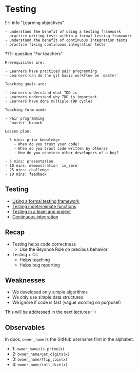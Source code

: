 # Testing

!!!- info "Learning objectives"

    - understand the benefit of using a testing framework
    - practice writing tests within a formal testing framework
    - understand the benefit of continuous integration tests
    - practice fixing continuous integration tests

???- question "For teachers"

    Prerequisites are:

    - Learners have practiced pair programming
    - Learners can do the git basic workflow on `master`

    Teaching goals are:

    - Learners understand what TDD is
    - Learners understand why TDD is important
    - Learners have done multiple TDD cycles

    Teaching form used:

    - Pair programming
    - `master` branch

    Lesson plan:

    - 5 mins: prior knowledge
        - When do you trust your code?
        - When do you trust code written by others?
        - How do you convince other developers of a bug?

    - 5 mins: presentation
    - 10 mins: demonstration `is_zero`
    - 25 mins: challenge
    - 10 mins: feedback

## Testing

- [Using a formal testing framework](testing_framework.md)
- [Testing indeterminate functions](testing_indeterminate_functions.md)
- [Testing in a team and project](testing_in_a_team.md)
- [Continuous integration](continuous_integration.md)

## Recap

- Testing helps code correctness
    - Use the Beyoncé Rule on precious behavior
- Testing + CI:
    - Helps teaching
    - Helps bug reporting

## Weaknesses

- We developed only simple algorithms
- We only use simple data structures
- We ignore if code is fast (vague wording on purpose!)

This will be addressed in the next lectures :-)

## Observables

In duos, `owner_name` is the GitHub username first in the alphabet.

- 1: `owner_name/is_prime(x)`
- 2: `owner_name/get_digits(x)`
- 3: `owner_name/flip_coin(x)`
- 4: `owner_name/roll_dice(x)`
